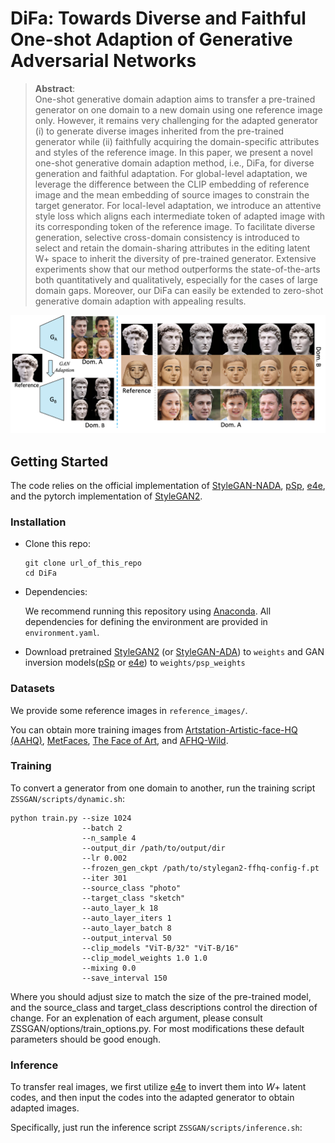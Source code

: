 # DiFa: Towards Diverse and Faithful One-shot Adaption of Generative Adversarial Networks



>**Abstract**: <br>
> One-shot generative domain adaption aims to transfer a pre-trained generator on one domain to a new domain using one reference image only. However, it remains very challenging for the adapted generator (i) to generate diverse images inherited from the pre-trained generator while (ii) faithfully acquiring the domain-specific attributes and styles of the reference image. In this paper, we present a novel one-shot generative domain adaption method, i.e., DiFa, for diverse generation and faithful adaptation. For global-level adaptation, we leverage the difference between the CLIP embedding of reference image and the mean embedding of source images to constrain the target generator. For local-level adaptation, we introduce an attentive style loss which aligns each intermediate token of adapted image with its corresponding token of the reference image. To facilitate diverse generation, selective cross-domain consistency is introduced to select and retain the domain-sharing attributes in the editing latent W+ space to inherit the diversity of pre-trained generator. Extensive experiments show that our method outperforms the state-of-the-arts both quantitatively and qualitatively, especially for the cases of large domain gaps. Moreover, our DiFa can easily be extended to zero-shot generative domain adaption with appealing results.

![introduction](imgs/introduction.png)




## Getting Started

The code relies on the official implementation of [StyleGAN-NADA](https://github.com/rinongal/StyleGAN-nada), [pSp](https://github.com/eladrich/pixel2style2pixel), [e4e](https://github.com/omertov/encoder4editing), 
and the pytorch implementation of [StyleGAN2](https://github.com/rosinality/stylegan2-pytorch/).

### Installation

- Clone this repo:

  ```shell
  git clone url_of_this_repo
  cd DiFa
  ```

- Dependencies:

  We recommend running this repository using [Anaconda](https://docs.anaconda.com/anaconda/install/). All dependencies for defining the environment are provided in `environment.yaml`.

- Download pretrained [StyleGAN2](https://github.com/rosinality/stylegan2-pytorch/) (or [StyleGAN-ADA](https://github.com/NVlabs/stylegan2-ada-pytorch)) to `weights` and GAN inversion models([pSp](https://github.com/eladrich/pixel2style2pixel) or [e4e](https://github.com/omertov/encoder4editing)) to `weights/psp_weights`

### Datasets

We provide some reference images in `reference_images/`. 

You can obtain more training images from [Artstation-Artistic-face-HQ (AAHQ)](https://github.com/onion-liu/aahq-dataset), [MetFaces](https://github.com/NVlabs/metfaces-dataset), [The Face of Art](https://github.com/papulke/face-of-art), and [AFHQ-Wild](https://github.com/clovaai/stargan-v2/blob/master/README.md#animal-faces-hq-dataset-afhq).

### Training

To convert a generator from one domain to another,  run the training script `ZSSGAN/scripts/dynamic.sh`:

```shell
python train.py --size 1024 
                --batch 2 
                --n_sample 4 
                --output_dir /path/to/output/dir 
                --lr 0.002 
                --frozen_gen_ckpt /path/to/stylegan2-ffhq-config-f.pt 
                --iter 301 
                --source_class "photo" 
                --target_class "sketch" 
                --auto_layer_k 18
                --auto_layer_iters 1 
                --auto_layer_batch 8 
                --output_interval 50 
                --clip_models "ViT-B/32" "ViT-B/16" 
                --clip_model_weights 1.0 1.0 
                --mixing 0.0
                --save_interval 150
```

Where you should adjust size to match the size of the pre-trained model, and the source_class and target_class descriptions control the direction of change.
For an explenation of each argument, please consult ZSSGAN/options/train_options.py. For most modifications these default parameters should be good enough.

### Inference

To transfer real images, we first utilize [e4e](https://github.com/omertov/encoder4editing) to invert them into $W+$ latent codes, and then input the codes into the adapted generator to obtain adapted images.

Specifically, just run the inference script `ZSSGAN/scripts/inference.sh`:

